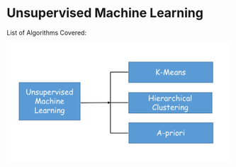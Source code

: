 # Unsupervised Machine Learning

List of Algorithms Covered:

![Unsupervised Learning Algorithms](./images/unsupervised_learning_algorithms.png) 

